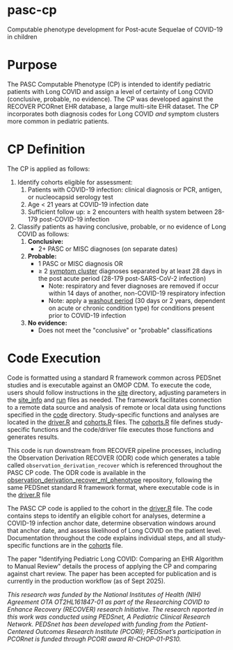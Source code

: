 # pasc-cp
Computable phenotype development for Post-acute Sequelae of COVID-19 in children


# Purpose

The PASC Computable Phenotype (CP) is intended to identify pediatric patients with Long COVID and assign a level of certainty of Long COVID (conclusive, probable, no evidence). The CP was developed against the RECOVER PCORnet EHR database, a large multi-site EHR dataset. The CP incorporates both diagnosis codes for Long COVID *and* symptom clusters more common in pediatric patients.

# CP Definition

The CP is applied as follows:

1) Identify cohorts eligible for assessment:  
    1) Patients with COVID-19 infection: clinical diagnosis or PCR, antigen, or nucleocapsid serology test
    2) Age < 21 years at COVID-19 infection date
    3) Sufficient follow up: $\geq$ 2 encounters with health system between 28-179 post-COVID-19 infection
2) Classify patients as having conclusive, probable, or no evidence of Long COVID as follows:
    1) **Conclusive:** 
        - 2+ PASC or MISC diagnoses (on separate dates)
    2) **Probable:**
        - 1 PASC or MISC diagnosis OR
        - $\geq$ 2 [symptom cluster](rules_application/specs/cluster_master_pasc.csv) diagnoses separated by at least 28 days in the post acute period (28-179 post-SARS-CoV-2 infection)
            - Note: respiratory and fever diagnoses are removed if occur within 14 days of another, non-COVID-19 respiratory infection
            - Note: apply a [washout period](rules_application/specs/cluster_master_pasc_washout.csv) (30 days or 2 years, dependent on acute or chronic condition type) for conditions present prior to COVID-19 infection
    3) **No evidence:** 
        - Does not meet the "conclusive" or "probable" classifications

# Code Execution

Code is formatted using a standard R framework common across PEDSnet studies and is executable against an OMOP CDM. To execute the code, users should follow instructions in the [site](rules_application/site) directory, adjusting parameters in the [site_info](rules_application/site/site_info.R) and [run](rules_application/site/run.R) files as needed. The framework facilitates connection to a remote data source and analysis of remote or local data using functions specified in the [code](rules_application/code) directory. Study-specific functions and analyses are located in the [driver.R](rules_application/code/driver.R) and [cohorts.R](rules_application/code/cohorts.R) files. The [cohorts.R](rules_application/code/cohorts.R) file defines study-specific functions and the code/driver file executes those functions and generates results.

This code is run downstream from RECOVER pipeline processes, including the Observation Derivation RECOVER (ODR) code which generates a table called `observation_derivation_recover` which is referenced throughout the PASC CP code. The ODR code is available in the [observation_derivation_recover_ml_phenotype](https://github.com/PEDSnet/PASC/tree/main/observation_derivation_recover_ml_phenotype) repository, following the same PEDSnet standard R framework format, where executable code is in the [driver.R](https://github.com/PEDSnet/PASC/blob/main/observation_derivation_recover_ml_phenotype/code/driver.R) file


The PASC CP code is applied to the cohort in the [driver.R](rules_application/code/driver.R) file. The code contains steps to identify an eligible cohort for analyses, determine a COVID-19 infection anchor date, determine observation windows around that anchor date, and assess likelihood of Long COVID on the patient level. Documentation throughout the code explains individual steps, and all study-specific functions are in the [cohorts](rules_application/code/cohorts.R) file. 

The paper "Identifying Pediatric Long COVID: Comparing an EHR Algorithm to Manual Review" details the process of applying the CP and comparing against chart review. The paper has been accepted for publication and is currently in the production workflow (as of Sept 2025).


*This research was funded by the National Institutes of Health (NIH) Agreement OTA OT2HL161847-01 as part of the Researching COVID to Enhance Recovery (RECOVER) research Initiative.  The research reported in this work was conducted using PEDSnet, A Pediatric Clinical Research Network. PEDSnet has been developed with funding from the Patient-Centered Outcomes Research Institute (PCORI); PEDSnet’s participation in PCORnet is funded through PCORI award RI-CHOP-01-PS10.*
